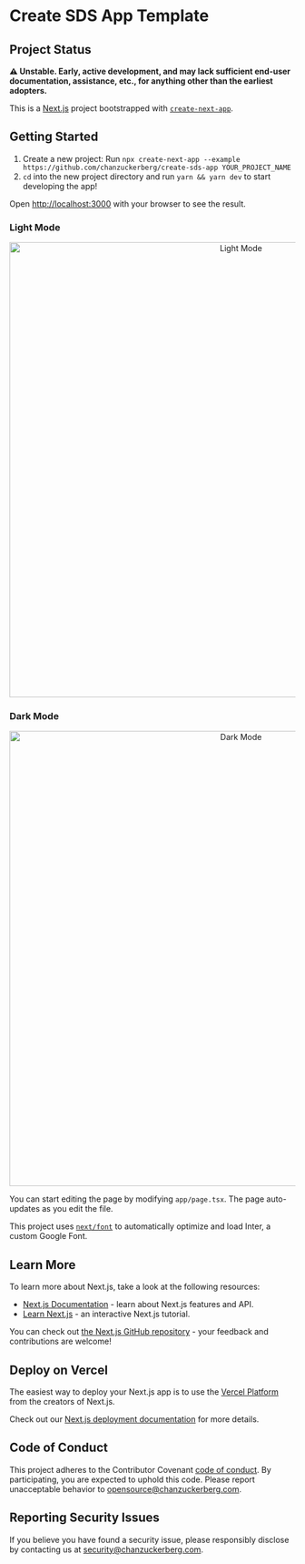 # Create SDS App Template

## Project Status

**⚠️ Unstable. Early, active development, and may lack sufficient end-user documentation, assistance, etc., for anything other than the earliest adopters.**

This is a [Next.js](https://nextjs.org/) project bootstrapped with [`create-next-app`](https://github.com/vercel/next.js/tree/canary/packages/create-next-app).

## Getting Started

1. Create a new project: Run `npx create-next-app --example https://github.com/chanzuckerberg/create-sds-app YOUR_PROJECT_NAME`
2. `cd` into the new project directory and run `yarn && yarn dev` to start developing the app!

Open [http://localhost:3000](http://localhost:3000) with your browser to see the result.

### Light Mode
<p align="center">
  <img width="800" alt="Light Mode" src="https://github.com/user-attachments/assets/41259e44-e19f-4eeb-8d67-5871ae884c4a">
</p>

### Dark Mode
<p align="center">
  <img width="800" alt="Dark Mode" src="https://github.com/user-attachments/assets/ba8c3d19-d8ce-4b23-adc3-0d45742a3f81">
</p>

You can start editing the page by modifying `app/page.tsx`. The page auto-updates as you edit the file.

This project uses [`next/font`](https://nextjs.org/docs/basic-features/font-optimization) to automatically optimize and load Inter, a custom Google Font.

## Learn More

To learn more about Next.js, take a look at the following resources:

- [Next.js Documentation](https://nextjs.org/docs) - learn about Next.js features and API.
- [Learn Next.js](https://nextjs.org/learn) - an interactive Next.js tutorial.

You can check out [the Next.js GitHub repository](https://github.com/vercel/next.js/) - your feedback and contributions are welcome!

## Deploy on Vercel

The easiest way to deploy your Next.js app is to use the [Vercel Platform](https://vercel.com/new?utm_medium=default-template&filter=next.js&utm_source=create-next-app&utm_campaign=create-next-app-readme) from the creators of Next.js.

Check out our [Next.js deployment documentation](https://nextjs.org/docs/deployment) for more details.

## Code of Conduct

This project adheres to the Contributor Covenant [code of conduct](https://github.com/chanzuckerberg/.github/blob/master/CODE_OF_CONDUCT.md). By participating, you are expected to uphold this code. Please report unacceptable behavior to [opensource@chanzuckerberg.com](mailto:opensource@chanzuckerberg.com).

## Reporting Security Issues

If you believe you have found a security issue, please responsibly disclose by contacting us at [security@chanzuckerberg.com](mailto:security@chanzuckerberg.com).
